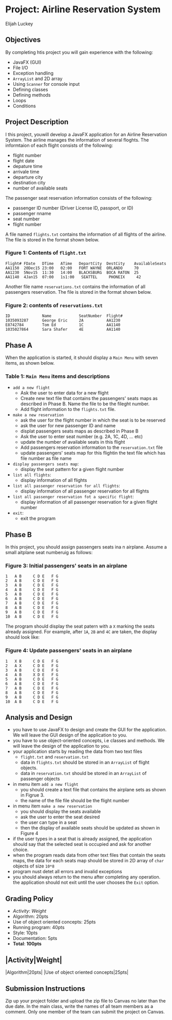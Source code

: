 # Project: Airline Reservation System

Elijah Luckey

## Objectives

By completing htis project you  will gain experience with the following:
- JavaFX (GUI)
- File I/O
- Exception handling
- `ArrayList` and 2D array
- Using `Scanner` for console input
- Defining classes
- Defining methods
- Loops
- Conditions

## Project Description

I this project, youwill develop a JavaFX application for an Airline Reservation System. The airline manages the information of several floghts. The informtaion of each flight consists of the following:
- flight number
- flight date
- depature time
- arrivale time
- departure city
- destination city
- number of available seats

The passenger seat reservation information consists of the following:
- passenger ID number (Driver License ID, passport, or ID)
- passenger nname
- seat number
- flight number

A file named `flights.txt` contains the information of all flights of the airline. The file is stored in the format shown below.

### Figure 1: Contents of `flight.txt`

```
Flight# FDate   DTime   ATime   DepartCity  DestCity    AvailableSeats
AA1150  20Dec15 23:00   02:00   FORT WAYNE  ORLANDO     70
AA1230  5Nov15  11:30   14:00   BLACKSBURG  BOCA RATON  25
AA1140  4Jan15  07:00   1s1:00   SEATTEL     PHONEIX     42 
```

Another file name `reservations.txt` contains the information of all passengers reservation. The file is stored in the format shown below.

### Figure 2: contents of `reservations.txt`

```
ID              Name            SeatNumber  Flight#
1035093287      George Eric     2A          AA1230
E8742784        Tom Ed          1C          AA1140
1035027864      Sara Shafer     4E          AA1140 
```

## Phase A

When the application is started, it should display a `Main Menu` with seven items, as shown below.

### Table 1: `Main Menu` items and descriptions

- `add a new flight`
    - Ask the user to enter data for a new flight
    - Create new text file that contains the passengers' seats maps as described in Phase B. Name the file to be the fileght number.
    - Add flight information to the `flights.txt` file.
- `make a new reservation`
    - ask the user for the flight number in which the seat is to be reserved
    - ask the user for new passenger ID and name
    - displat passengers seats maps as described in Phase B
    - Ask the user to enter seat number (e.g. 2A, 1C, 4D, ... etc)
    - update the number of available seats in this flight
    - Add passengers reservation information to the `reservation.txt` file
    - update passengers' seats map for this flightin the text file which has file number as file name
- `display passengers seats map`:
    - display the seat pattern for a given flight number
- `list all flights`:
    - display information of all flights
- `list all passenger reservation for all flights`: 
    - display information of all passenger reservation for all flights
- `list all passenger reservation fot a specific flight`:
    - display information of all passenger reservation for a given flight number
- `exit`:
    - exit the program

## Phase B

In this project, you should assign passengers seats ina n airplane. Assume a small aitplane seat numberuig as follows:

### Figure 3: Initial passengers' seats in an airplane

```
1   A B     C D E   F G
2   A B     C D E   F G
3   A B     C D E   F G
4   A B     C D E   F G
5   A B     C D E   F G
6   A B     C D E   F G
7   A B     C D E   F G
8   A B     C D E   F G
9   A B     C D E   F G
10  A B     C D E   F G
```

The program should display the seat patern with a `X` marking the seats already assigned. For example, after `1A`, `2B` and `4C` are taken, the display should look like:

### Figure 4: Update passengers' seats in an airplane

```
1   X B     C D E   F G
2   A X     C D E   F G
3   A B     C D E   F G
4   A B     X D E   F G
5   A B     C D E   F G
6   A B     C D E   F G
7   A B     C D E   F G
8   A B     C D E   F G
9   A B     C D E   F G
10  A B     C D E   F G
```

## Analysis and Design

- you have to use JavaFX to design and create the GUI for the application. We will leave the GUI design of the application to you.
- you have to use object-oriented concepts, i.e classes and methods. We will leave the design of the application to you.
- your application starts by reading the data from two text files
    - `flight.txt` and `reservation.txt`
    - data in `flights.txt` should be stored in an `ArrayList` of flight objects. 
    - data in `reservation.txt` should be stored in an `ArrayList` of passenger objects
- in menu item `add a new flight` 
    - you should create a text file that contains the airplane sets as shown in Figrue 3. 
    - the name of the file file should be the flight number
- in menu item `make a new reservation` 
    - you should display the seats available
    - ask the user to enter the seat desired
    - the user can type in a seat
    - then the display of available seats should be updated as shown in Figure 4
- if the user types in a seat that is already assigned, the application should say that the selected seat is occupied and ask for another choice.
- when the program reads data from other text files that contain the seats maps, the data for each seats map should be stored in 2D array of `char` objects of size `10*8`
- program nust detet all errors and invalid exceptions
- you should always return to the menu after completing any operation. the application should not exit until the user chooses the `Exit` option.

## Grading Policy

- *Activity*:                      *Weight*
- Algorithm:                        20pts
- Use of object oriented concepts:  25pts
- Running program:                  40pts
- Style:                            10pts
- Documentation:                    5pts
- **Total**:                      **100pts**

|Activity|Weight|
-----------------
|Algorithm|20pts|
|Use of object oriented concepts|25pts|
## Submission Instructions

Zip up your project folder and upload the zip file to Canvas no later than the due date. In the main class, write the names of all team members as a comment. Only one member of the team can submit the project on Canvas.
